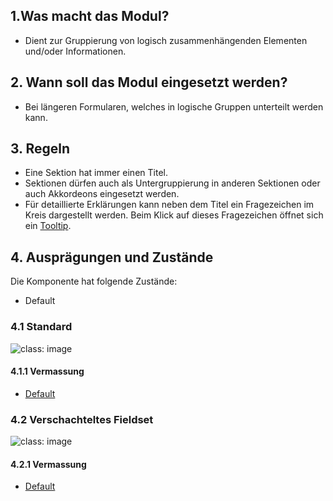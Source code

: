 ## 1.Was macht das Modul?
* Dient zur Gruppierung von logisch zusammenhängenden Elementen und/oder Informationen.

## 2. Wann soll das Modul eingesetzt werden?
* Bei längeren Formularen, welches in logische Gruppen unterteilt werden kann.

## 3. Regeln
* Eine Sektion hat immer einen Titel.
* Sektionen dürfen auch als Untergruppierung in anderen Sektionen oder auch Akkordeons eingesetzt werden.
* Für detaillierte Erklärungen kann neben dem Titel ein Fragezeichen im Kreis dargestellt werden. Beim Klick auf dieses Fragezeichen öffnet sich ein [Tooltip](https://digital.sbb.ch/de/webapps/components/tooltip).
 
## 4. Ausprägungen und Zustände
Die Komponente hat folgende Zustände:
* Default

### 4.1 Standard
![](https://raw.githubusercontent.com/sbb-design-systems/sbb-design-system/master/webapp/components/fieldset/images/fieldset_default.png 'class: image')

#### 4.1.1 Vermassung
* [Default](https://sbb.invisionapp.com/d/main#/console/17140415/355318443/inspect)


### 4.2 Verschachteltes Fieldset
![](https://raw.githubusercontent.com/sbb-design-systems/sbb-design-system/master/webapp/components/fieldset/images/fieldset_nested.png 'class: image')

#### 4.2.1 Vermassung
* [Default](https://sbb.invisionapp.com/d/main#/console/17140415/355318444/inspect)

